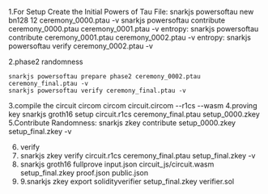 1.For Setup Create the Initial Powers of Tau File:
     snarkjs powersoftau new bn128 12 ceremony_0000.ptau -v
     snarkjs powersoftau contribute ceremony_0000.ptau ceremony_0001.ptau -v
     entropy:
     snarkjs powersoftau contribute ceremony_0001.ptau ceremony_0002.ptau -v
     entropy:
     snarkjs powersoftau verify ceremony_0002.ptau -v

2.phase2 randomness

    snarkjs powersoftau prepare phase2 ceremony_0002.ptau ceremony_final.ptau -v
    snarkjs powersoftau verify ceremony_final.ptau -v
3.compile the circuit circom
     circom circuit.circom --r1cs --wasm
4.proving key
 snarkjs groth16 setup circuit.r1cs ceremony_final.ptau setup_0000.zkey
5.Contribute Randomness:
snarkjs zkey contribute setup_0000.zkey setup_final.zkey  -v

6. verify
7. snarkjs zkey  verify circuit.r1cs ceremony_final.ptau  setup_final.zkey  -v
8. snarkjs groth16 fullprove input.json circuit_js/circuit.wasm setup_final.zkey proof.json public.json
9. 9.snarkjs zkey export solidityverifier setup_final.zkey verifier.sol
    
